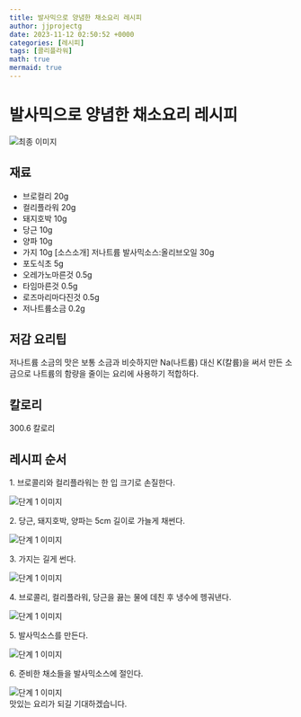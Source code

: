 ```yaml
---
title: 발사믹으로 양념한 채소요리 레시피
author: jjprojectg
date: 2023-11-12 02:50:52 +0000
categories: [레시피]
tags: [콜리플라워]
math: true
mermaid: true
---
```

<meta name="og:type" content="website"/>
<meta charset="UTF-8"/>
<div class="header">
  <h1>발사믹으로 양념한 채소요리 레시피</h1>
</div>

<div class="container my-4">
  <div class="row">
    <div class="col-12 col-md-6">
      <div class="recipe-image">
        <img src="http://www.foodsafetykorea.go.kr/uploadimg/20141117/20141117053412_1416213252650.jpg" class="step-image" alt="최종 이미지"/>
      </div>
    </div>
    <div class="col-12 col-md-6">
      <div class="ingredients">
        <h2>재료</h2>
        <ul class="card">
          <li> 브로컬리 20g </li>
          <li>  컬리플라워 20g </li>
          <li>  돼지호박 10g </li>
          <li>  당근 10g </li>
          <li>  양파 10g </li>
          <li>  가지 10g [소스소개] 저나트륨 발사믹소스:올리브오일 30g </li>
          <li>  포도식초 5g </li>
          <li>  오레가노마른것 0.5g </li>
          <li>  타임마른것 0.5g </li>
          <li>  로즈마리마다진것 0.5g </li>
          <li>  저나트륨소금 0.2g </li>
</ul>
      </div>
    </div>
    <div class="col-12 col-md-6">
      <div class="ingredients">
        <h2>저감 요리팁</h2>
        <div class="card"> 
          <p>
            저나트륨 소금의 맛은 보통 소금과 비슷하지만 Na(나트륨) 대신 K(칼륨)을 써서 만든 소금으로 나트륨의 함량을 줄이는 요리에 사용하기 적합하다.
          </p>
        </div>
      </div>
      <div class="ingredients">
        <h2>칼로리</h2>
        <div class="card"> 
          <p>
            300.6 칼로리
          </p>
        </div>
      </div>
    </div>
  </div>

  <h2 class="my-4">레시피 순서</h2>
  <div class="card recipe-card">
    <div class="card-body recipe-step">
      <p class="card-text step-description">1. 브로콜리와 컬리플라워는 한 입 크기로 손질한다.</p>
      <img src="http://www.foodsafetykorea.go.kr/uploadimg/cook/815-1.jpg" alt="단계 1 이미지" class="step-image"/>
    </div>
  </div>
  <div class="card recipe-card">
    <div class="card-body recipe-step">
      <p class="card-text step-description">2. 당근, 돼지호박, 양파는 5cm 길이로 가늘게 채썬다.</p>
      <img src="http://www.foodsafetykorea.go.kr/uploadimg/cook/815-2.jpg" alt="단계 1 이미지" class="step-image"/>
    </div>
  </div>
  <div class="card recipe-card">
    <div class="card-body recipe-step">
      <p class="card-text step-description">3. 가지는 길게 썬다.</p>
      <img src="http://www.foodsafetykorea.go.kr/uploadimg/cook/815-3.jpg" alt="단계 1 이미지" class="step-image"/>
    </div>
  </div>
  <div class="card recipe-card">
    <div class="card-body recipe-step">
      <p class="card-text step-description">4. 브로콜리, 컬리플라워, 당근을 끓는 물에 데친 후 냉수에 헹궈낸다.</p>
      <img src="http://www.foodsafetykorea.go.kr/uploadimg/cook/815-4.jpg" alt="단계 1 이미지" class="step-image"/>
    </div>
  </div>
  <div class="card recipe-card">
    <div class="card-body recipe-step">
      <p class="card-text step-description">5. 발사믹소스를 만든다.</p>
      <img src="http://www.foodsafetykorea.go.kr/uploadimg/cook/815-5.jpg" alt="단계 1 이미지" class="step-image"/>
    </div>
  </div>
  <div class="card recipe-card">
    <div class="card-body recipe-step">
      <p class="card-text step-description">6. 준비한 채소들을 발사믹소스에 절인다.</p>
      <img src="http://www.foodsafetykorea.go.kr/uploadimg/cook/815-6.jpg" alt="단계 1 이미지" class="step-image"/>
    </div>
  </div>

</div>
맛있는 요리가 되길 기대하겠습니다.
